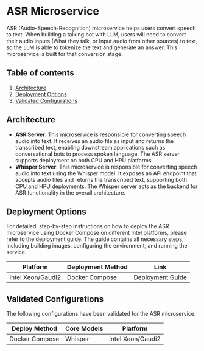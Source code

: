 # ASR Microservice

ASR (Audio-Speech-Recognition) microservice helps users convert speech to text. When building a talking bot with LLM, users will need to convert their audio inputs (What they talk, or Input audio from other sources) to text, so the LLM is able to tokenize the text and generate an answer. This microservice is built for that conversion stage.

## Table of contents

1. [Architecture](#architecture)
2. [Deployment Options](#deployment-options)
3. [Validated Configurations](#validated-configurations)

## Architecture

- **ASR Server**: This microservice is responsible for converting speech audio into text. It receives an audio file as input and returns the transcribed text, enabling downstream applications such as conversational bots to process spoken language. The ASR server supports deployment on both CPU and HPU platforms.
- **Whisper Server**: This microservice is responsible for converting speech audio into text using the Whisper model. It exposes an API endpoint that accepts audio files and returns the transcribed text, supporting both CPU and HPU deployments. The Whisper server acts as the backend for ASR functionality in the overall architecture.

## Deployment Options

For detailed, step-by-step instructions on how to deploy the ASR microservice using Docker Compose on different Intel platforms, please refer to the deployment guide. The guide contains all necessary steps, including building images, configuring the environment, and running the service.

| Platform          | Deployment Method | Link                                                       |
| ----------------- | ----------------- | ---------------------------------------------------------- |
| Intel Xeon/Gaudi2 | Docker Compose    | [Deployment Guide](../deployment/docker_compose/README.md) |

## Validated Configurations

The following configurations have been validated for the ASR microservice.

| **Deploy Method** | **Core Models** | **Platform**      |
| ----------------- | --------------- | ----------------- |
| Docker Compose    | Whisper         | Intel Xeon/Gaudi2 |
